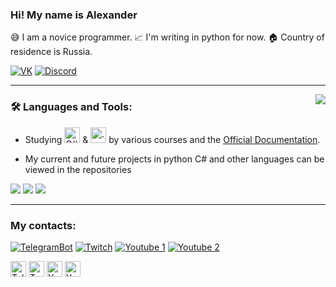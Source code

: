 ﻿### Hi! My name is Alexander

😅 I am a novice programmer. 📈 I'm writing in python for now. 🏠 Country of residence is Russia.

[![VK](https://img.shields.io/badge/-VK-0077FF?style=for-the-badge&logo=VK&logoColor=FFFFFF)](https://vk.com/komorilfg)
[![Discord](https://img.shields.io/badge/-Discord-5761F6?style=for-the-badge&logo=Discord&logoColor=FFFFFF)](https://discordapp.com/users/996144843287957514/)

---

<img src="https://github-readme-stats.vercel.app/api/top-langs/?username=Komorif&langs_count=6&layout=compact&theme=dark" align="right">

<h3>🛠️ Languages and Tools:</h3>

* Studying <img src="https://seeklogo.com/images/C/c-sharp-c-logo-02F17714BA-seeklogo.com.png" alt="C#" width="25"/> & <img src="https://upload.wikimedia.org/wikipedia/commons/thumb/c/c3/Python-logo-notext.svg/1200px-Python-logo-notext.svg.png" alt=".py" width="25"/> by various courses and the [Official Documentation](https://learn.microsoft.com/ru-ru/dotnet/csharp/).

* My current and future projects in python C# and other languages can be viewed in the repositories

<img src="https://img.shields.io/badge/C Sharp-090909?style=for-the-badge&logo=C Sharp&logoColor=6A207B"/> <img src="https://img.shields.io/badge/Python-090909?style=for-the-badge&logo=Python&logoColor=DCEB35"/> <img src="https://img.shields.io/badge/Aiogram-090909?style=for-the-badge&logo=Aiogram&logoColor=6A207B"/>

---

<h3>My contacts:</h3>

[![TelegramBot](https://img.shields.io/badge/-TelegramBotMain-2BA6E1?style=for-the-badge&logo=Telegram&logoColor=FFFFFF)](https://t.me/New_Vision_rus_en_bot)
[![Twitch](https://img.shields.io/badge/-Twitch-9146FF?style=for-the-badge&logo=Twitch&logoColor=FFFFFF)](https://www.twitch.tv/komorifn)
[![Youtube 1](https://img.shields.io/badge/-Youtube1-FE0000?style=for-the-badge&logo=YouTube&logoColor=FFFFFF)](https://www.youtube.com/channel/UC9EJAIYe4sL0iGB_huHTqHw)
[![Youtube 2](https://img.shields.io/badge/-Youtube2-FE0000?style=for-the-badge&logo=YouTube&logoColor=FFFFFF)](https://www.youtube.com/channel/UCb2GlPOgqB_VpWTvQM_dzKg)

<img src="https://w7.pngwing.com/pngs/480/819/png-transparent-telegram-icon-telegram-logo-telegram-app-social-icon-messaging-messenger.png" alt = "TelegramBot" width = "25"/> <img src="https://www.sostav.ru/images/news/2019/09/30/7ldtxaxw.jpg" alt = "Twitch" width = "25"/> <img src="https://logodownload.org/wp-content/uploads/2014/10/youtube-logo-5-2.png" alt = "Youtube" width = "25"/> <img src="https://logodownload.org/wp-content/uploads/2014/10/youtube-logo-5-2.png" alt = "Youtube" width = "25"/>